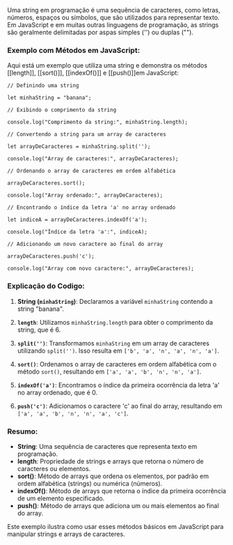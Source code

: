 Uma string em programação é uma sequência de caracteres, como letras, números, espaços ou símbolos, que são utilizados para representar texto. Em JavaScript e em muitas outras linguagens de programação, as strings são geralmente delimitadas por aspas simples ('') ou duplas ("").

### Exemplo com Métodos em JavaScript:

Aqui está um exemplo que utiliza uma string e demonstra os métodos [[length]], [[sort()]], [[indexOf()]] e [[push()]]em JavaScript:

```
// Definindo uma string

let minhaString = "banana";

// Exibindo o comprimento da string

console.log("Comprimento da string:", minhaString.length);
```

```
// Convertendo a string para um array de caracteres

let arrayDeCaracteres = minhaString.split('');

console.log("Array de caracteres:", arrayDeCaracteres);
```

```
// Ordenando o array de caracteres em ordem alfabética

arrayDeCaracteres.sort();

console.log("Array ordenado:", arrayDeCaracteres);
```

```
// Encontrando o índice da letra 'a' no array ordenado

let indiceA = arrayDeCaracteres.indexOf('a');

console.log("Índice da letra 'a':", indiceA);
```

```
// Adicionando um novo caractere ao final do array

arrayDeCaracteres.push('c');

console.log("Array com novo caractere:", arrayDeCaracteres);
```


### Explicação do Codigo:

1. **String (`minhaString`)**: Declaramos a variável `minhaString` contendo a string "banana".
    
2. **`length`**: Utilizamos `minhaString.length` para obter o comprimento da string, que é 6.
    
3. **`split('')`**: Transformamos `minhaString` em um array de caracteres utilizando `split('')`. Isso resulta em `['b', 'a', 'n', 'a', 'n', 'a']`.
    
4. **`sort()`**: Ordenamos o array de caracteres em ordem alfabética com o método `sort()`, resultando em `['a', 'a', 'b', 'n', 'n', 'a']`.
    
5. **`indexOf('a')`**: Encontramos o índice da primeira ocorrência da letra 'a' no array ordenado, que é 0.
    
6. **`push('c')`**: Adicionamos o caractere 'c' ao final do array, resultando em `['a', 'a', 'b', 'n', 'n', 'a', 'c']`.
    

### Resumo:

- **String**: Uma sequência de caracteres que representa texto em programação.
- **length**: Propriedade de strings e arrays que retorna o número de caracteres ou elementos.
- **sort()**: Método de arrays que ordena os elementos, por padrão em ordem alfabética (strings) ou numérica (números).
- **indexOf()**: Método de arrays que retorna o índice da primeira ocorrência de um elemento especificado.
- **push()**: Método de arrays que adiciona um ou mais elementos ao final do array.

Este exemplo ilustra como usar esses métodos básicos em JavaScript para manipular strings e arrays de caracteres.
